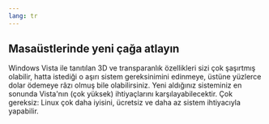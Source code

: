 ```yaml
---
lang: tr
---
```





<h2>Masaüstlerinde yeni çağa atlayın</h2>

Windows Vista ile tanıtılan 3D ve transparanlık özellikleri sizi çok şaşırtmış olabilir, hatta istediği o aşırı sistem gereksinimini edinmeye, üstüne yüzlerce dolar ödemeye râzı olmuş bile olabilirsiniz. Yeni aldığınız sisteminiz en sonunda Vista'nın (çok yüksek) ihtiyaçlarını karşılayabilecektir. Çok gereksiz: Linux çok daha iyisini, ücretsiz ve daha az sistem ihtiyacıyla yapabilir.

<? all_video_ids_from_file ();?>





